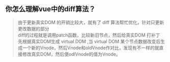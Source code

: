 ## 你怎么理解vue中的diff算法？

> 由于更新真实DOM 的开销比较大，就有了 diff 算法帮忙优化，针对只更新更改数据的部分  
> diff的过程就是调用patch函数，比较新旧节点，然后给真实DOM 打补丁  
> 先根据真实DOM生成 virtual DOM ,当 virtual DOM 某个节点数据改变后生成一个新的Vnode，然后Vnode和oldVnode作对比，发现有不一样的就直接修改真实DOM，然后使odlVnode的值为Vnode。  
 